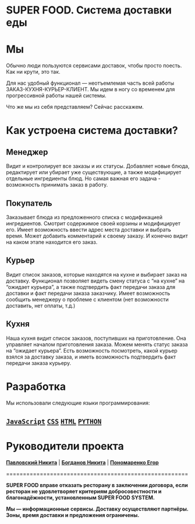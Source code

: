 # SUPER FOOD. Система доставки еды


# Мы
Обычно люди пользуются сервисами доставок, чтобы просто поесть. Как ни крути, это так.

Для нас удобный функционал — неотъемлемая часть всей работы ЗАКАЗ-КУХНЯ-КУРЬЕР-КЛИЕНТ. Мы идем в ногу со временем для прогрессивной работы нашей системы.

Что же мы из себя представляем? Сейчас расскажем.


# Как устроена система доставки?
  ## Менеджер
  Видит и контролирует все заказы и их статусы. Добавляет новые блюда, редактирует или убирает уже существующие, а также модифицирует отдельные ингредиенты блюд. Но самая важная его задача - возможность принимать заказ в работу.
  ## Покупатель
  Заказывает блюда из предложенного списка с модификацией ингредиентов. Смотрит содержимое своей корзины и модифицирует его. Имеет возможность ввести адрес места доставки и выбрать время. Может добавить комментарий к своему заказу. И конечно видит на каком этапе находится его заказ.
  ## Курьер
  Видит список заказов, которые находятся на кухне и выбирает заказ на доставку. Функционал позволяет видеть смену статуса с “на кухне” на “ожидает курьера”, а также подтвердить факт передачи заказа для доставки и факт передачи заказа заказчику. Имеет возможность сообщить менеджеру о проблеме с клиентом (нет возможности доставить, нет оплаты, т.д.)
  ## Кухня
  Наша кухня видит список заказов, поступивших на приготовление. Она управляет началом приготовления заказа. Можем менять статус заказа на “ожидает курьера”. Есть возможность посмотреть, какой курьер взялся за доставку заказа, и иметь возможность подтвердить факт передачи заказа курьеру.


# Разработка
  Мы использовали следующие языки программирования:
  ##  **[`JavaScript`](https://ru.wikipedia.org/wiki/JavaScript)** **[`CSS`](https://ru.wikipedia.org/wiki/CSS)** **[`HTML`](https://ru.wikipedia.org/wiki/HTML)** **[`PYTHON`](https://ru.wikipedia.org/wiki/Python)**

# Руководители проекта
**[Павловский Никита](https://vk.com/nnnarr)** |
**[Богданов Никита](https://vk.com/dotox)** |
**[Пономаренко Егор](https://vk.com/archeeezer)**

======================================================

**SUPER FOOD вправе отказать ресторану в заключении договора, если ресторан не удовлетворяет критериям добросовестности и благонадёжности, установленным SUPER FOOD SYSTEM.**

**Мы — информационные сервисы. Доставку осуществляют партнёры. Зоны, время доставки и предложения ограничены.**


